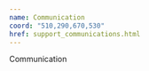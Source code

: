 ```yaml
---
name: Communication
coord: "510,290,670,530"
href: support_communications.html
---
```

Communication
